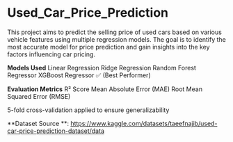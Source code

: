 # Used_Car_Price_Prediction
This project aims to predict the selling price of used cars based on various vehicle features using multiple regression models. The goal is to identify the most accurate model for price prediction and gain insights into the key factors influencing car pricing.

**Models Used**
Linear Regression
Ridge Regression
Random Forest Regressor
XGBoost Regressor ✅ (Best Performer)

**Evaluation Metrics**
R² Score
Mean Absolute Error (MAE)
Root Mean Squared Error (RMSE)

5-fold cross-validation applied to ensure generalizability

**Dataset Source **: https://www.kaggle.com/datasets/taeefnajib/used-car-price-prediction-dataset/data
